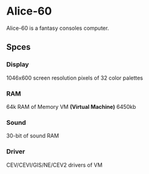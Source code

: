 # Alice-60
Alice-60 is a fantasy consoles computer.

## Spces

### Display
1046x600 screen resolution pixels of 32 color palettes

### RAM
64k RAM of Memory VM **(Virtual Machine)** 6450kb

### Sound
30-bit of sound RAM

### Driver
CEV/CEVI/GIS/NE/CEV2 drivers of VM

